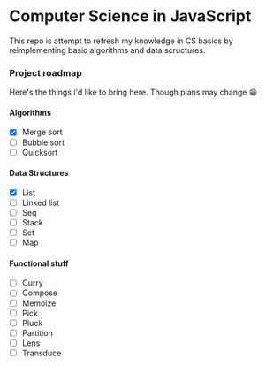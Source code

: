 # Computer Science in JavaScript

This repo is attempt to refresh my knowledge in CS basics by reimplementing basic algorithms and data scructures.

### Project roadmap

Here's the things i'd like to bring here. Though plans may change 😁

#### Algorithms

- [x] Merge sort
- [ ] Bubble sort
- [ ] Quicksort

#### Data Structures

- [x] List
- [ ] Linked list
- [ ] Seq
- [ ] Stack
- [ ] Set
- [ ] Map

#### Functional stuff

- [ ] Curry
- [ ] Compose
- [ ] Memoize
- [ ] Pick
- [ ] Pluck
- [ ] Partition
- [ ] Lens
- [ ] Transduce
